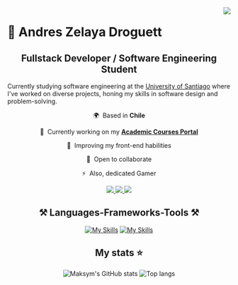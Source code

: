 <img align="right" src="https://visitor-badge.laobi.icu/badge?page_id=opsord.opsord" />

# 🦎 Andres Zelaya Droguett

<h2 align="center">Fullstack Developer / Software Engineering Student</h3>

Currently studying software engineering at the [University of Santiago](https://www.usach.cl) where I've worked on diverse projects, honing my skills in software design and problem-solving.

<div align="center">

🌍  Based in **Chile**

🚀  Currently working on my **[Academic Courses Portal](http://github.com/Opsord/TINGESO-EV-03)**

🧠  Improving my front-end habilities

🤝  Open to collaborate

⚡  Also, dedicated Gamer

</div>

<div align="center"> 
<a href="mailto:azedro.dev@gmail.com">
    <img src="https://img.shields.io/badge/Gmail-333333?style=for-the-badge&logo=gmail&logoColor=red" />
  </a>

  <a href="https://linkedin.com/in/andres-z-161685129/" target="_blank">
    <img src="https://img.shields.io/badge/LinkedIn-0077B5?style=for-the-badge&logo=linkedin&logoColor=white" target="_blank" />
  </a>

  <a href="https://opsord.github.io" target="_blank">
     <img src="https://img.shields.io/badge/Portfolio-FF5722?style=for-the-badge&logo=todoist&logoColor=white" target="_blank" />
  </a>

 </div>

<h2 align="center">⚒️ Languages-Frameworks-Tools ⚒️</h2>

<div align="center">

[![My Skills](https://skillicons.dev/icons?i=js,html,css,docker,kubernetes,git,github,idea)](https://skillicons.dev)
[![My Skills](https://skillicons.dev/icons?i=react,latex,spring,java,mysql,postgres,postman,jenkins,nginx&perline=9)](https://skillicons.dev)

</div>

<h2 align="center">My stats ⭐</h2>

<div align="center">
<img alt="Maksym's GitHub stats" src="https://github-readme-stats.vercel.app/api?username=opsord&show_icons=true&theme=transparent"/>
<img alt="Top langs" src="https://github-readme-stats.vercel.app/api/top-langs/?username=opsord&layout=compact&&langs_count=8"/>
</div>
